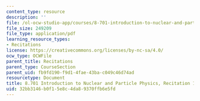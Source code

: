 ```yaml
---
content_type: resource
description: ''
file: /ol-ocw-studio-app/courses/8-701-introduction-to-nuclear-and-particle-physics-fall-2020/32bb3146b0f15e8c4da89370ffb6e5fd_MIT8_701f20_rec10_soln.pdf
file_size: 249209
file_type: application/pdf
learning_resource_types:
- Recitations
license: https://creativecommons.org/licenses/by-nc-sa/4.0/
ocw_type: OCWFile
parent_title: Recitations
parent_type: CourseSection
parent_uid: fb9fd190-f9d1-4fae-43ba-c049c46d74ad
resourcetype: Document
title: 8.701 Introduction to Nuclear and Particle Physics, Recitation 10 Solutions
uid: 32bb3146-b0f1-5e8c-4da8-9370ffb6e5fd
---
```

